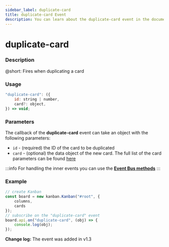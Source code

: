 ```yaml
---
sidebar_label: duplicate-card
title: duplicate-card Event
description: You can learn about the duplicate-card event in the documentation of the DHTMLX JavaScript Kanban library. Browse developer guides and API reference, try out code examples and live demos, and download a free 30-day evaluation version of DHTMLX Kanban.
---
```


# duplicate-card

### Description

@short: Fires when duplicating a card

### Usage

~~~jsx {}
"duplicate-card": ({
    id: string | number,
    card?: object,
}) => void;
~~~

### Parameters

The callback of the **duplicate-card** event can take an object with the following parameters:

- `id` - (required) the ID of the card to be duplicated
- `card` - (optional) the data object of the new card. The full list of the card parameters can be found [here](api/config/js_kanban_cards_config.md)

:::info
For handling the inner events you can use the [**Event Bus methods**](api/overview/main_overview.md/#event-bus-methods)
:::

### Example

~~~jsx {7-9}
// create Kanban
const board = new kanban.Kanban("#root", {
    columns,
    cards
});
// subscribe on the "duplicate-card" event
board.api.on("duplicate-card", (obj) => {
    console.log(obj);
});
~~~

**Change log:** The event was added in v1.3